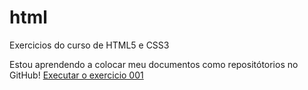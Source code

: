 # html
Exercicios do curso de HTML5 e CSS3

Estou aprendendo a colocar meu documentos como repositótorios no GitHub!
<a href="https://carloseduardo-prg.github.io/html/exercicios/ex010/index.html" target="_blank" rel="external">Executar o exercicio 001</a>
